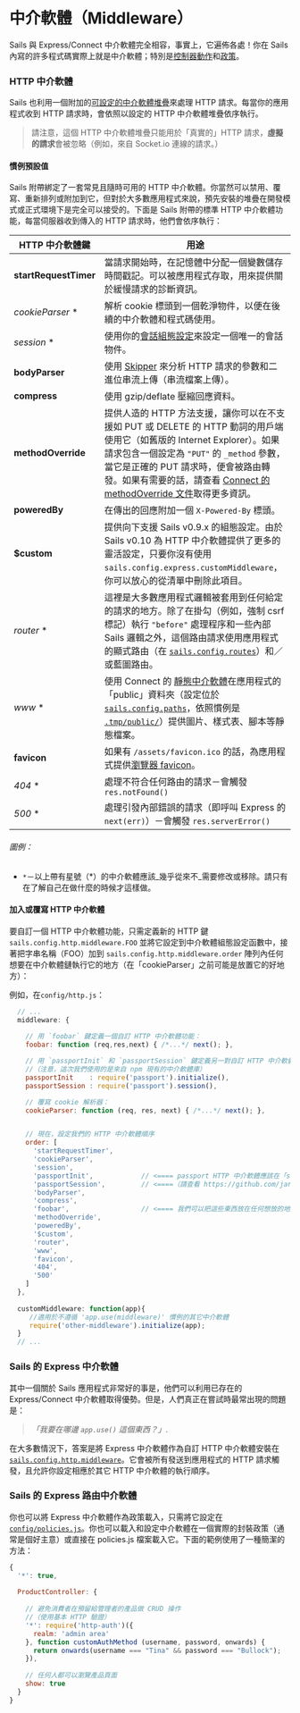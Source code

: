 # 中介軟體（Middleware）

Sails 與 Express/Connect 中介軟體完全相容，事實上，它遍佈各處！你在 Sails 內寫的許多程式碼實際上就是中介軟體；特別是[控制器動作](http://beta.sailsjs.org/#/documentation/concepts/Controllers?q=actions)和[政策](http://beta.sailsjs.org/#/documentation/concepts/Policies)。


### HTTP 中介軟體

Sails 也利用一個附加的[可設定的中介軟體堆疊](http://beta.sailsjs.org/#/documentation/concepts/Middleware?q=adding-or-overriding-http-middleware)來處理 HTTP 請求。每當你的應用程式收到 HTTP 請求時，會依照以設定的 HTTP 中介軟體堆疊依序執行。

> 請注意，這個 HTTP 中介軟體堆疊只能用於「真實的」HTTP 請求，**虛擬的請求**會被忽略（例如，來自 Socket.io 連線的請求。）



#### 慣例預設值

Sails 附帶綁定了一套常見且隨時可用的 HTTP 中介軟體。你當然可以禁用、覆寫、重新排列或附加到它，但對於大多數應用程式來說，預先安裝的堆疊在開發模式或正式環境下是完全可以接受的。下面是 Sails 附帶的標準 HTTP 中介軟體功能，每當伺服器收到傳入的 HTTP 請求時，他們會依序執行：

 HTTP 中介軟體鍵            | 用途
 ------------------------- | ------------
 **startRequestTimer**     | 當請求開始時，在記憶體中分配一個變數儲存時間戳記。可以被應用程式存取，用來提供關於緩慢請求的診斷資訊。
 _cookieParser_ *          | 解析 cookie 標頭到一個乾淨物件，以便在後續的中介軟體和程式碼使用。
 _session_ *               | 使用你的[會話組態設定](http://beta.sailsjs.org/#/documentation/reference/sails.config/sails.config.session.html)來設定一個唯一的會話物件。
 **bodyParser**            | 使用 [Skipper](https://github.com/balderdashy/skipper) 來分析 HTTP 請求的參數和二進位串流上傳（串流檔案上傳）。
 **compress**              | 使用 gzip/deflate 壓縮回應資料。
 **methodOverride**        | 提供人造的 HTTP 方法支援，讓你可以在不支援如 PUT 或 DELETE 的 HTTP 動詞的用戶端使用它（如舊版的 Internet Explorer）。如果請求包含一個設定為 `"PUT"` 的 `_method` 參數，當它是正確的 PUT 請求時，便會被路由轉發。如果有需要的話，請查看 [Connect 的 methodOverride 文件](http://www.senchalabs.org/connect/methodOverride.html)取得更多資訊。
 **poweredBy**             | 在傳出的回應附加一個 `X-Powered-By` 標頭。
 **$custom**               | 提供向下支援 Sails v0.9.x 的組態設定。由於 Sails v0.10 為 HTTP 中介軟體提供了更多的靈活設定，只要你沒有使用 `sails.config.express.customMiddleware`，你可以放心的從清單中刪除此項目。
 _router_ *                | 這裡是大多數應用程式邏輯被套用到任何給定的請求的地方。除了在掛勾（例如，強制 csrf 標記）執行 `"before"` 處理程序和一些內部 Sails 邏輯之外，這個路由請求使用應用程式的顯式路由（在 [`sails.config.routes`](http://beta.sailsjs.org/#/documentation/reference/sails.config/sails.config.routes.html)）和／或藍圖路由。
 _www_ *                   | 使用 Connect 的 [靜態中介軟體](http://www.senchalabs.org/connect/static.html)在應用程式的「public」資料夾（設定位於 [`sails.config.paths`](https://github.com/balderdashy/sails-docs/blob/master/PAGE_NEEDED.md)，依照慣例是 [`.tmp/public/`](https://github.com/balderdashy/sails-docs/blob/master/PAGE_NEEDED.md)）提供圖片、樣式表、腳本等靜態檔案。
 **favicon**               | 如果有 `/assets/favicon.ico` 的話，為應用程式提供[瀏覽器 favicon](http://en.wikipedia.org/wiki/Favicon)。
 _404_ *                   | 處理不符合任何路由的請求－會觸發 `res.notFound()`  <!-- technically, this emits the `router:request:404` event)  -->
 _500_ *                   | 處理引發內部錯誤的請求（即呼叫 Express 的 `next(err)`）－會觸發 `res.serverError()` <!-- technically, this emits the `router:request:500` event)  -->

###### 圖例：

+ `*`－以上帶有星號（\*）的中介軟體應該_幾乎從來不_需要修改或移除。請只有在了解自己在做什麼的時候才這樣做。



#### 加入或覆寫 HTTP 中介軟體

要自訂一個 HTTP 中介軟體功能，只需定義新的 HTTP 鍵 `sails.config.http.middleware.FOO` 並將它設定到中介軟體組態設定函數中，接著把字串名稱（FOO）加到 `sails.config.http.middleware.order` 陣列內任何想要在中介軟體鏈執行它的地方（在「cookieParser」之前可能是放置它的好地方）：

例如，在`config/http.js`：

```js
  // ...
  middleware: {
    
    // 用 `foobar` 鍵定義一個自訂 HTTP 中介軟體功能：
    foobar: function (req,res,next) { /*...*/ next(); },

    // 用 `passportInit` 和 `passportSession` 鍵定義另一對自訂 HTTP 中介軟體功能
    //（注意，這次我們使用的是來自 npm 現有的中介軟體庫）
    passportInit    : require('passport').initialize(),
    passportSession : require('passport').session(),

    // 覆寫 cookie 解析器：
    cookieParser: function (req, res, next) { /*...*/ next(); },


    // 現在，設定我們的 HTTP 中介軟體順序
    order: [
      'startRequestTimer',
      'cookieParser',
      'session',
      'passportInit',            // <==== passport HTTP 中介軟體應該在「session」之後執行
      'passportSession',         // <====（請查看 https://github.com/jaredhanson/passport#middleware 得更多資訊。）
      'bodyParser',
      'compress',
      'foobar',                  // <==== 我們可以把這些東西放在任何想放的地方
      'methodOverride',
      'poweredBy',
      '$custom',
      'router',
      'www',
      'favicon',
      '404',
      '500'
    ]
  },
  
  customMiddleware: function(app){
     //適用於不遵循 'app.use(middleware)' 慣例的其它中介軟體
     require('other-middleware').initialize(app);
  }
  // ...
```


### Sails 的 Express 中介軟體

其中一個關於 Sails 應用程式非常好的事是，他們可以利用已存在的 Express/Connect 中介軟體取得優勢。但是，人們真正在嘗試時最常出現的問題是：

> _「我要在哪邊 `app.use()` 這個東西？」_.

在大多數情況下，答案是將 Express 中介軟體作為自訂 HTTP 中介軟體安裝在 [`sails.config.http.middleware`](http://beta.sailsjs.org/#/documentation/reference/sails.config/sails.config.http.html)。它會被所有發送到應用程式的 HTTP 請求觸發，且允許你設定相應於其它 HTTP 中介軟體的執行順序。

### Sails 的 Express 路由中介軟體

你也可以將 Express 中介軟體作為政策載入，只需將它設定在  [`config/policies.js`](http://beta.sailsjs.org/#/documentation/reference/sails.config/sails.config.policies.html)。你也可以載入和設定中介軟體在一個實際的封裝政策（通常是個好主意）或直接在 policies.js 檔案載入它。下面的範例使用了一種簡潔的方法：

```js
{
  '*': true,
  
  ProductController: {
  
    // 避免消費者在預留給管理者的產品做 CRUD 操作
    //（使用基本 HTTP 驗證）
    '*': require('http-auth')({
      realm: 'admin area'
    }, function customAuthMethod (username, password, onwards) {
      return onwards(username === "Tina" && password === "Bullock");
    }),
    
    // 任何人都可以瀏覽產品頁面
    show: true
  }
}
```



<!--

  TODO:

### Advanced Express Middleware In Sails

You can actually do this in a few different ways, depending on your needs.



Generally, the following best-practices apply:

If you want a middleware function 
 
+ If you want a piece of middleware to run only when your app's explicit or blueprint routes are matched, you should include it as a policy.
+ this will run passport for all incoming http requests, including images, css, etc.

If you want a middleware function to run for all you should include it at the top of your `config/routes.js` as a wildcard route.  for your controller (both HTTP and virtual) requests
-->





<docmeta name="uniqueID" value="middleware198259">
<docmeta name="displayName" value="Middleware">
